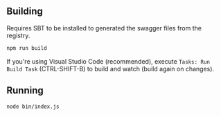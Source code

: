 ## Building
Requires SBT to be installed to generated the swagger files from the registry.

```bash
npm run build
```

If you're using Visual Studio Code (recommended), execute `Tasks: Run Build Task` (CTRL-SHIFT-B) to build and watch (build again on changes).

## Running

```bash
node bin/index.js
```
